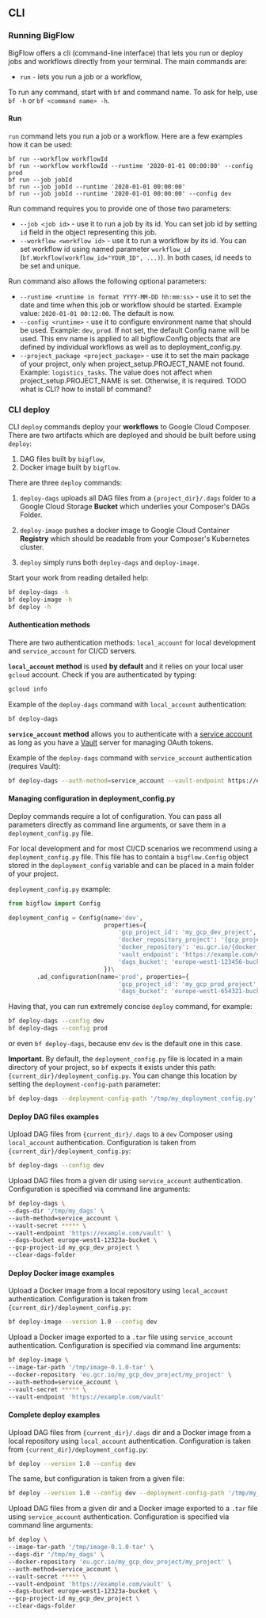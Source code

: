 ## CLI

### Running BigFlow

BigFlow offers a cli (command-line interface) that lets you run or deploy jobs and workflows directly from your terminal. The main commands are:
* `run` - lets you run a job or a workflow,

To run any command, start with `bf` and command name. To ask for help, use `bf -h` or `bf <command name> -h`.

#### Run

`run` command lets you run a job or a workflow. Here are a few examples how it can be used:

```
bf run --workflow workflowId
bf run --workflow workflowId --runtime '2020-01-01 00:00:00' --config prod
bf run --job jobId
bf run --job jobId --runtime '2020-01-01 00:00:00'
bf run --job jobId --runtime '2020-01-01 00:00:00' --config dev
```

Run command requires you to provide one of those two parameters:
* `--job <job id>` - use it to run a job by its id. You can set job id by setting `id` field in the object representing this job. 
* `--workflow <workflow id>` - use it to run a workflow by its id. You can set workflow id using named parameter `workflow_id` (`bf.Workflow(workflow_id="YOUR_ID", ...)`). 
In both cases, id needs to be set and unique.

Run command also allows the following optional parameters:
* `--runtime <runtime in format YYYY-MM-DD hh:mm:ss>` - use it to set the date and time when this job or workflow should be started. Example value: `2020-01-01 00:12:00`. The default is now. 
* `--config <runtime>` - use it to configure environment name that should be used. Example: `dev`, `prod`. If not set, the default Config name will be used. This env name is applied to all bigflow.Config objects that are defined by individual workflows as well as to deployment_config.py.
* `--project_package <project_package>` - use it to set the main package of your project, only when project_setup.PROJECT_NAME not found. Example: `logistics_tasks`. The value does not affect when project_setup.PROJECT_NAME is set. Otherwise, it is required. 
TODO
what is CLI? how to install bf command?

### CLI deploy

CLI `deploy` commands deploy your **workflows** to Google Cloud Composer.
There are two artifacts which are deployed and should be built before using `deploy`:

1. DAG files built by `bigflow`,
1. Docker image built by `bigflow`. 


There are three `deploy` commands:

1. `deploy-dags` uploads all DAG files from a `{project_dir}/.dags` folder to a Google Cloud Storage **Bucket** which underlies your Composer's DAGs Folder.

1. `deploy-image` pushes a docker image to Google Cloud Container **Registry** which should be readable from your Composer's Kubernetes cluster.

1. `deploy` simply runs both `deploy-dags` and `deploy-image`.  


Start your work from reading detailed help: 

```bash
bf deploy-dags -h
bf deploy-image -h
bf deploy -h
```

#### Authentication methods

There are two authentication methods: `local_account` for local development and 
`service_account` for CI/CD servers.

**`local_account` method** is used **by default** and it relies on your local user `gcloud` account.
Check if you are authenticated by typing:

```bash
gcloud info
```  

Example of the `deploy-dags` command with `local_account` authentication:

```bash
bf deploy-dags 
```

**`service_account` method** allows you to authenticate with a [service account](https://cloud.google.com/iam/docs/service-accounts) 
as long as you have a [Vault](https://www.vaultproject.io/) server for managing OAuth tokens.


Example of the `deploy-dags` command with `service_account` authentication (requires Vault):
 
```bash 
bf deploy-dags --auth-method=service_account --vault-endpoint https://example.com/vault --vault-secret *****
```

#### Managing configuration in deployment_config.py

Deploy commands require a lot of configuration. You can pass all parameters directly as command line arguments,
or save them in a `deployment_config.py` file.
 
For local development and for most CI/CD scenarios we recommend using a `deployment_config.py` file.
This file has to contain a `bigflow.Config` object stored in the `deployment_config` variable
and can be placed in a main folder of your project.

`deployment_config.py` example:

```python
from bigflow import Config

deployment_config = Config(name='dev',                    
                           properties={
                               'gcp_project_id': 'my_gcp_dev_project',
                               'docker_repository_project': '{gcp_project_id}',
                               'docker_repository': 'eu.gcr.io/{docker_repository_project}/my-project',
                               'vault_endpoint': 'https://example.com/vault',
                               'dags_bucket': 'europe-west1-123456-bucket'
                           })\
        .ad_configuration(name='prod', properties={
                               'gcp_project_id': 'my_gcp_prod_project',
                               'dags_bucket': 'europe-west1-654321-bucket'})
``` 

Having that, you can run extremely concise `deploy` command, for example:  


```bash 
bf deploy-dags --config dev
bf deploy-dags --config prod
```

or even `bf deploy-dags`, because env `dev` is the default one in this case.

**Important**. By default, the `deployment_config.py` file is located in a main directory of your project,
so `bf` expects it exists under this path: `{current_dir}/deployment_config.py`.
You can change this location by setting the `deployment-config-path` parameter:

```bash
bf deploy-dags --deployment-config-path '/tmp/my_deployment_config.py'
```

#### Deploy DAG files examples

Upload DAG files from `{current_dir}/.dags` to a `dev` Composer using `local_account` authentication.
Configuration is taken from `{current_dir}/deployment_config.py`: 

```bash
bf deploy-dags --config dev
```

Upload DAG files from a given dir  using `service_account` authentication.
Configuration is specified via command line arguments:
 
```bash  
bf deploy-dags \
--dags-dir '/tmp/my_dags' \
--auth-method=service_account \
--vault-secret ***** \
--vault-endpoint 'https://example.com/vault' \
--dags-bucket europe-west1-12323a-bucket \
--gcp-project-id my_gcp_dev_project \
--clear-dags-folder
```
  
#### Deploy Docker image examples

Upload a Docker image from a local repository using `local_account` authentication.
Configuration is taken from `{current_dir}/deployment_config.py`:

```bash
bf deploy-image --version 1.0 --config dev
```

Upload a Docker image exported to a `.tar` file using `service_account` authentication.
Configuration is specified via command line arguments:

```bash
bf deploy-image \
--image-tar-path '/tmp/image-0.1.0-tar' \
--docker-repository 'eu.gcr.io/my_gcp_dev_project/my_project' \
--auth-method=service_account \
--vault-secret ***** \
--vault-endpoint 'https://example.com/vault'
```

#### Complete deploy examples

Upload DAG files from `{current_dir}/.dags` dir and a Docker image from a local repository using `local_account` authentication.
Configuration is taken from `{current_dir}/deployment_config.py`:

```bash
bf deploy --version 1.0 --config dev
```

The same, but configuration is taken from a given file:

```bash
bf deploy --version 1.0 --config dev --deployment-config-path '/tmp/my_deployment_config.py'
```

Upload DAG files from a given dir and a Docker image exported to a `.tar` file using `service_account` authentication.
Configuration is specified via command line arguments:

```bash
bf deploy \
--image-tar-path '/tmp/image-0.1.0-tar' \
--dags-dir '/tmp/my_dags' \
--docker-repository 'eu.gcr.io/my_gcp_dev_project/my_project' \
--auth-method=service_account \
--vault-secret ***** \
--vault-endpoint 'https://example.com/vault' \
--dags-bucket europe-west1-12323a-bucket \
--gcp-project-id my_gcp_dev_project \
--clear-dags-folder
```